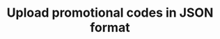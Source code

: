 ---
title: Upload promotional codes in JSON format
excerpt: >-
  The method is used for uploading promo codes from a JSON file.<br>Existing
  promotional codes are updated.
api:
  file: yespoio.json
  operationId: insertPromoCodes_1
deprecated: false
hidden: false
metadata:
  title: ''
  description: ''
  robots: index
next:
  description: ''
---